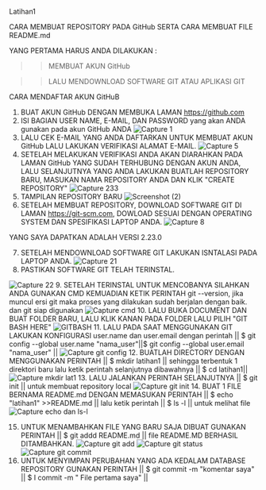 Latihan1

CARA MEMBUAT REPOSITORY PADA GitHub  SERTA CARA MEMBUAT FILE README.md 

YANG PERTAMA HARUS ANDA DILAKUKAN :

>>MEMBUAT AKUN GitHub 

>>LALU MENDOWNLOAD SOFTWARE GIT ATAU APLIKASI GIT

CARA MENDAFTAR AKUN GitHuB

1. BUAT AKUN GitHub DENGAN MEMBUKA LAMAN https://github.com
2. ISI BAGIAN USER NAME, E-MAIL, DAN PASSWORD yang akan ANDA gunakan pada akun GitHub ANDA
![Capture 1](https://user-images.githubusercontent.com/56963083/67616964-8bc6d000-f808-11e9-9c41-30a219913337.PNG)
3. LALU CEK E-MAIL YANG ANDA DAFTARKAN UNTUK MEMBUAT AKUN GitHub LALU LAKUKAN VERIFIKASI ALAMAT E-MAIL.
![Capture 5](https://user-images.githubusercontent.com/56963083/67617101-dbf26200-f809-11e9-89bd-c6c93ec40342.PNG)
4. SETELAH MELAKUKAN VERIFIKASI ANDA AKAN DIARAHKAN PADA LAMAN GitHub YANG SUDAH TERHUBUNG DENGAN AKUN ANDA, LALU SELANJUTNYA YANG ANDA LAKUKAN BUATLAH REPOSITORY BARU, MASUKAN NAMA REPOSITORY ANDA DAN KLIK "CREATE REPOSITORY"
![Capture 233](https://user-images.githubusercontent.com/56963083/67617198-e5c89500-f80a-11e9-8a30-1479774f6310.PNG)
5. TAMPILAN REPOSITORY BARU
![Screenshot (2)](https://user-images.githubusercontent.com/56963083/67617245-64253700-f80b-11e9-8afb-cc390599342c.png)
6. SETELAH MEMBUAT REPOSITORY, DOWNLOAD SOFTWARE GIT DI LAMAN https://git-scm.com, DOWLOAD SESUAI DENGAN OPERATING SYSTEM DAN SPESIFIKASI LAPTOP ANDA.
![Capture 8](https://user-images.githubusercontent.com/56963083/67617308-18bf5880-f80c-11e9-82f8-d51a517522ad.PNG)

YANG SAYA DAPATKAN ADALAH VERSI 2.23.0

7. SETELAH MENDOWNLOAD SOFTWARE GIT LAKUKAN ISNTALASI PADA LAPTOP ANDA.
![Capture 21](https://user-images.githubusercontent.com/56963083/67617372-bca90400-f80c-11e9-9f58-cfdbaa294a99.PNG)
8. PASTIKAN SOFTWARE GIT TELAH TERINSTAL.

![Capture 22](https://user-images.githubusercontent.com/56963083/67617420-2a553000-f80d-11e9-94e5-12bf6eda009d.PNG)
9. SETELAH TERINSTAL UNTUK MENCOBANYA SILAHKAN ANDA GUNAKAN CMD KEMUADIAN KETIK PERINTAH git --version, jika muncul ersi git maka proses yang dilakukan sudah berjalan dengan baik. dan git siap digunakan
![Capture cmd](https://user-images.githubusercontent.com/56963083/67617486-cbdc8180-f80d-11e9-813b-3768f620a619.PNG)
10. LALU BUKA DOCUMENT DAN BUAT FOLDER BARU, LALU KLIK KANAN PADA FOLDER LALU PILIH "GIT BASH HERE"
![GITBASH](https://user-images.githubusercontent.com/56963083/67617603-d9463b80-f80e-11e9-9bf9-cc61ff45bf43.png)
11. LALU PADA SAAT MENGGUNAKAN GIT LAKUKAN KONFIGURASI user.name dan user.email dengan perintah || $ git config --global user.name "nama_user"||$ git config --global user.email "nama_user" ||
![Capture git config](https://user-images.githubusercontent.com/56963083/67617664-98025b80-f80f-11e9-97a4-939e01121257.png)
 12. BUATLAH DIRECTORY DENGAN MENGGUNAKAN PERINTAH || $ mkdir latihan1 || sehingga terbentuk 1 direktori baru lalu ketik perintah selanjutnya dibawahnya || $ cd latihan1||
![Capture mkdir lat1](https://user-images.githubusercontent.com/56963083/67617746-8d949180-f810-11e9-9dc2-5adedeead4ed.png)
13. LALU JALANKAN PERINTAH SELANJUTNYA || $ git init || untuk membuat repository local
![Capture git init](https://user-images.githubusercontent.com/56963083/67617755-a69d4280-f810-11e9-84c7-8a3a93360c92.png)
14. BUAT 1 FILE BERNAMA README.md DENGAN MEMASUKAN PERINTAH || $ echo "latihan1" >>README.md || lalu  ketik perintah || $ ls -l || untuk melihat file 
![Capture echo dan ls-l](https://user-images.githubusercontent.com/56963083/67617905-43acab00-f812-11e9-9983-19f6ddd6d2c2.png)

15. UNTUK MENAMBAHKAN FILE YANG BARU SAJA DIBUAT GUNAKAN PERINTAH || $ git addd README.md || file README.MD  BERHASIL DITAMBAHKAN.
![Capture git add](https://user-images.githubusercontent.com/56963083/67617945-b74eb800-f812-11e9-933e-34c2d1c72b30.png)
![Capture git status](https://user-images.githubusercontent.com/56963083/67618071-414b5080-f814-11e9-8535-244a9cf371ad.png)
![Capture git commit](https://user-images.githubusercontent.com/56963083/67618063-28429f80-f814-11e9-9327-a28589f18c46.png)
 16. UNTUK MENYIMPAN PERUBAHAN YANG ADA KEDALAM DATABASE REPOSITORY GUNAKAN PERINTAH || $ git commit -m "komentar saya" || $ I commit -m " File pertama saya" ||
 
